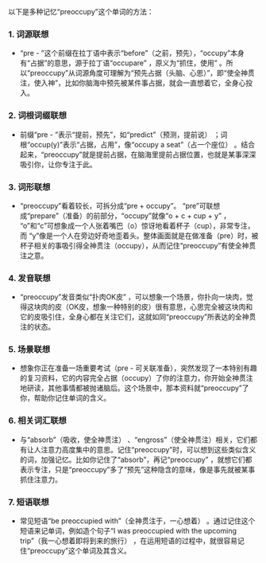 以下是多种记忆“preoccupy”这个单词的方法：
### 1. 词源联想
 - “pre - ”这个前缀在拉丁语中表示“before”（之前，预先），“occupy”本身有“占据”的意思，源于拉丁语“occupare” ，原义为“抓住，使用” 。所以“preoccupy”从词源角度可理解为“预先占据（头脑、心思）”，即“使全神贯注，使入神”，比如你脑海中预先被某件事占据，就会一直想着它，全身心投入。
### 2. 词根词缀联想
 - 前缀“pre - ”表示“提前，预先”，如“predict”（预测，提前说） ；词根“occup(y)”表示“占据，占用”，像“occupy a seat”（占一个座位） 。结合起来，“preoccupy”就是提前占据，在脑海里提前占据位置，也就是某事深深吸引你，让你专注于此。
### 3. 词形联想
 - “preoccupy”看着较长，可拆分成“pre + occupy”。 “pre”可联想成“prepare”（准备）的前部分，“occupy”就像“o + c + cup + y” ， “o”和“c”可想象成一个人张着嘴巴（o）惊讶地看着杯子（cup），非常专注，而 “y”像是一个人在旁边好奇地歪着头。整体画面就是在做准备（pre）时，被杯子相关的事吸引得全神贯注（occupy），从而记住“preoccupy”有使全神贯注之意。
### 4. 发音联想
 - “preoccupy”发音类似“扑肉OK皮” ，可以想象一个场景，你扑向一块肉，觉得这块肉的皮（OK皮，想象一种特别的皮）很有意思，心思完全被这块肉和它的皮吸引住，全身心都在关注它们，这就如同“preoccupy”所表达的全神贯注的状态。
### 5. 场景联想
 - 想象你正在准备一场重要考试（pre - 可关联准备），突然发现了一本特别有趣的复习资料，它的内容完全占据（occupy）了你的注意力，你开始全神贯注地研读，其他事情都被抛诸脑后。这个场景中，那本资料就“preoccupy”了你，帮助你记住单词的含义。
### 6. 相关词汇联想
 - 与“absorb”（吸收，使全神贯注） 、“engross”（使全神贯注）相关，它们都有让人注意力高度集中的意思。记住“preoccupy”时，可以想到这些类似含义的词，加强记忆。比如你记住了“absorb”，再记“preoccupy” ，就想它们都表示专注，只是“preoccupy”多了“预先”这种隐含的意味，像是事先就被某事抓住注意力。
### 7. 短语联想
 - 常见短语“be preoccupied with”（全神贯注于，一心想着） 。通过记住这个短语来记单词，例如造个句子“I was preoccupied with the upcoming trip”（我一心想着即将到来的旅行） ，在运用短语的过程中，就很容易记住“preoccupy”这个单词及其含义。 